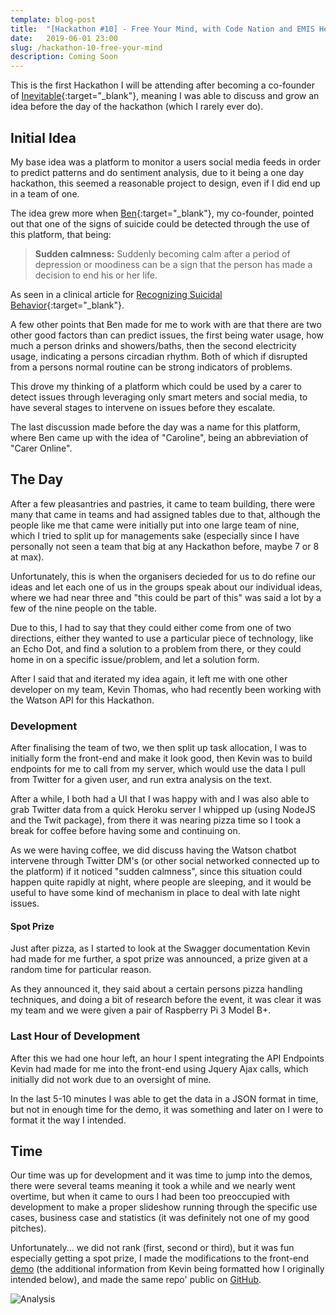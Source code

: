 ```yaml
---
template: blog-post
title:  "[Hackathon #10] - Free Your Mind, with Code Nation and EMIS Health"
date:   2019-06-01 23:00
slug: /hackathon-10-free-your-mind
description: Coming Soon
---
```


This is the first Hackathon I will be attending after becoming a co-founder of [Inevitable](https://twitter.com/weareinevitable){:target="_blank"}, meaning I was able to discuss and grow an idea before the day of the hackathon (which I rarely ever do).

## Initial Idea

My base idea was a platform to monitor a users social media feeds in order to predict patterns and do sentiment analysis, due to it being a one day hackathon, this seemed a reasonable project to design, even if I did end up in a team of one.

The idea grew more when [Ben](https://twitter.com/Ben_Grubert){:target="_blank"}, my co-founder, pointed out that one of the signs of suicide could be detected through the use of this platform, that being:

> <b>Sudden calmness:</b> Suddenly becoming calm after a period of depression or moodiness can be a sign that the person has made a decision to end his or her life.

As seen in a clinical article for [Recognizing Suicidal Behavior](https://my.clevelandclinic.org/health/articles/11352-recognizing-suicidal-behavior){:target="_blank"}.

A few other points that Ben made for me to work with are that there are two other good factors than can predict issues, the first being water usage, how much a person drinks and showers/baths, then the second electricity usage, indicating a persons circadian rhythm. Both of which if disrupted from a persons normal routine can be strong indicators of problems.

This drove my thinking of a platform which could be used by a carer to detect issues through leveraging only smart meters and social media, to have several stages to intervene on issues before they escalate.

The last discussion made before the day was a name for this platform, where Ben came up with the idea of "Caroline", being an abbreviation of "Carer Online".

## The Day

After a few pleasantries and pastries, it came to team building, there were many that came in teams and had assigned tables due to that, although the people like me that came were initially put into one large team of nine, which I tried to split up for managements sake (especially since I have personally not seen a team that big at any Hackathon before, maybe 7 or 8 at max).

Unfortunately, this is when the organisers decieded for us to do refine our ideas and let each one of us in the groups speak about our individual ideas, where we had near three and "this could be part of this" was said a lot by a few of the nine people on the table.

Due to this, I had to say that they could either come from one of two directions, either they wanted to use a particular piece of technology, like an Echo Dot, and find a solution to a problem from there, or they could home in on a specific issue/problem, and let a solution form.

After I said that and iterated my idea again, it left me with one other developer on my team, Kevin Thomas, who had recently been working with the Watson API for this Hackathon.

### Development

After finalising the team of two, we then split up task allocation, I was to initially form the front-end and make it look good, then Kevin was to build endpoints for me to call from my server, which would use the data I pull from Twitter for a given user, and run extra analysis on the text.

After a while, I both had a UI that I was happy with and I was also able to grab Twitter data from a quick Heroku server I whipped up (using NodeJS and the Twit package), from there it was nearing pizza time so I took a break for coffee before having some and continuing on.

As we were having coffee, we did discuss having the Watson chatbot intervene through Twitter DM's (or other social networked connected up to the platform) if it noticed "sudden calmness", since this situation could happen quite rapidly at night, where people are sleeping, and it would be useful to have some kind of mechanism in place to deal with late night issues.

#### Spot Prize

Just after pizza, as I started to look at the Swagger documentation Kevin had made for me further, a spot prize was announced, a prize given at a random time for particular reason.

As they announced it, they said about a certain persons pizza handling techniques, and doing a bit of research before the event, it was clear it was my team and we were given a pair of Raspberry Pi 3 Model B+.

### Last Hour of Development

After this we had one hour left, an hour I spent integrating the API Endpoints Kevin had made for me into the front-end using Jquery Ajax calls, which initially did not work due to an oversight of mine.

In the last 5-10 minutes I was able to get the data in a JSON format in time, but not in enough time for the demo, it was something and later on I were to format it the way I intended.

## Time

Our time was up for development and it was time to jump into the demos, there were several teams meaning it took a while and we nearly went overtime, but when it came to ours I had been too preoccupied with development to make a proper slideshow running through the specific use cases, business case and statistics (it was definitely not one of my good pitches).

Unfortunately... we did not rank (first, second or third), but it was fun especially getting a spot prize, I made the modifications to the front-end [demo](https://inevitable-team.github.io/caroline/) (the additional information from Kevin being formatted how I originally intended below), and made the same repo' public on [GitHub](https://github.com/inevitable-team/caroline/).

![Analysis](https://i.imgur.com/AGyGJ5O.jpg)